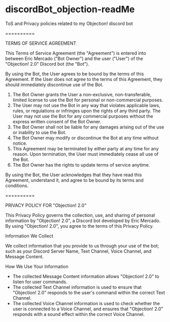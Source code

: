 # discordBot_objection-readMe
ToS and Privacy policies related to my Objection! discord bot

==========

TERMS OF SERVICE AGREEMENT

This Terms of Service Agreement (the "Agreement") is entered into between Eric Mercado ("Bot Owner") and the user ("User") of the "Objection! 2.0" Discord bot (the "Bot").

By using the Bot, the User agrees to be bound by the terms of this Agreement. If the User does not agree to the terms of this Agreement, they should immediately discontinue use of the Bot.

1. The Bot Owner grants the User a non-exclusive, non-transferable, limited license to use the Bot for personal or non-commercial purposes.
2. The User may not use the Bot in any way that violates applicable laws, rules, or regulations or infringes upon the rights of any third party. The User may not use the Bot for any commercial purposes without the express written consent of the Bot Owner.
3. The Bot Owner shall not be liable for any damages arising out of the use or inability to use the Bot.
4. The Bot Owner may modify or discontinue the Bot at any time without notice.
5. This Agreement may be terminated by either party at any time for any reason. Upon termination, the User must immediately cease all use of the Bot.
6. The Bot Owner has the rights to update terms of service anytime.

By using the Bot, the User acknowledges that they have read this Agreement, understand it, and agree to be bound by its terms and conditions.

==========

PRIVACY POLICY FOR "Objection! 2.0"

This Privacy Policy governs the collection, use, and sharing of personal information by "Objection! 2.0", a Discord bot developed by Eric Mercado. By using "Objection! 2.0", you agree to the terms of this Privacy Policy.

Information We Collect

We collect information that you provide to us through your use of the bot; such as your Discord Server Name, Text Channel, Voice Channel, and Message Content.

How We Use Your Information

- The collected Message Content information allows "Objection! 2.0" to listen for user commands.
- The collected Text Channel information is used to ensure that "Objection! 2.0" responds to the user's command within the correct Text Channel.
- The collected Voice Channel information is used to check whether the user is connected to a Voice Channel, and ensures that "Objection! 2.0" responds with a sound effect within the correct Voice Channel.